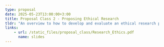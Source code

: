 ```yaml
---
type: proposal
date: 2025-05-23T13:00:00+3:00
title: Proposal Class 2 - Proposing Ethical Research
tldr: "An overview to how to develop and evaluate an ethical research proposal"
links: 
    - url: /static_files/proposal_class/Research_Ethics.pdf
      name: slides 
---
```

